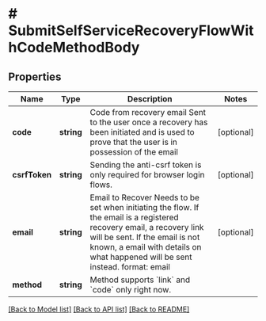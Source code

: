 # # SubmitSelfServiceRecoveryFlowWithCodeMethodBody

## Properties

Name | Type | Description | Notes
------------ | ------------- | ------------- | -------------
**code** | **string** | Code from recovery email  Sent to the user once a recovery has been initiated and is used to prove that the user is in possession of the email | [optional]
**csrfToken** | **string** | Sending the anti-csrf token is only required for browser login flows. | [optional]
**email** | **string** | Email to Recover  Needs to be set when initiating the flow. If the email is a registered recovery email, a recovery link will be sent. If the email is not known, a email with details on what happened will be sent instead.  format: email | [optional]
**method** | **string** | Method supports &#x60;link&#x60; and &#x60;code&#x60; only right now. |

[[Back to Model list]](../../README.md#models) [[Back to API list]](../../README.md#endpoints) [[Back to README]](../../README.md)
